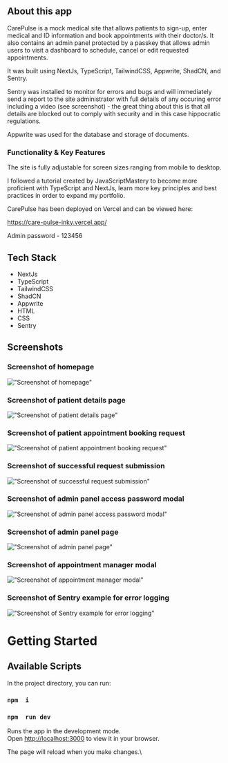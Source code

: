 ## About this app

CarePulse is a mock medical site that allows patients to sign-up, enter medical and ID information and book appointments with their doctor/s. It also contains an admin panel protected by a passkey that allows admin users to visit a dashboard to schedule, cancel or edit requested appointments.

It was built using NextJs, TypeScript, TailwindCSS, Appwrite, ShadCN, and Sentry.

Sentry was installed to monitor for errors and bugs and will immediately send a report to the site administrator with full details of any occuring error including a video (see screenshot) - the great thing about this is that all details are blocked out to comply with security and in this case hippocratic regulations.

Appwrite was used for the database and storage of documents.


### Functionality & Key Features

The site is fully adjustable for screen sizes ranging from mobile to desktop.

I followed a tutorial created by JavaScriptMastery to become more proficient with TypeScript and NextJs, learn more key principles and best practices in order to expand my portfolio.

CarePulse has been deployed on Vercel and can be viewed here:

https://care-pulse-inky.vercel.app/

Admin password - 123456

## Tech Stack

- NextJs
- TypeScript
- TailwindCSS
- ShadCN
- Appwrite
- HTML
- CSS
- Sentry

## Screenshots

### Screenshot of homepage
!["Screenshot of homepage"](https://github.com/will-frankland/care-pulse/blob/main/public/screenshots/carepulse-homepage.png?raw=true)

### Screenshot of patient details page
!["Screenshot of patient details page"](https://github.com/will-frankland/care-pulse/blob/main/public/screenshots/carepulse-details-page.png?raw=true)

### Screenshot of patient appointment booking request
!["Screenshot of patient appointment booking request"](https://github.com/will-frankland/care-pulse/blob/main/public/screenshots/new-apt-request.png?raw=true)

### Screenshot of successful request submission
!["Screenshot of successful request submission"](https://github.com/will-frankland/care-pulse/blob/main/public/screenshots/request-submission.png?raw=true)

### Screenshot of admin panel access password modal
!["Screenshot of admin panel access password modal"](https://github.com/will-frankland/care-pulse/blob/main/public/screenshots/admin-panel-access-token.png?raw=true)

### Screenshot of admin panel page
!["Screenshot of admin panel page"](https://github.com/will-frankland/care-pulse/blob/main/public/screenshots/admin-panel-home.png?raw=true)

### Screenshot of appointment manager modal
!["Screenshot of appointment manager modal"](https://github.com/will-frankland/care-pulse/blob/main/public/screenshots/appointment-manager.png?raw=true)

### Screenshot of Sentry example for error logging
!["Screenshot of Sentry example for error logging"](https://github.com/will-frankland/care-pulse/blob/main/public/screenshots/sentry-example-video.png?raw=true)


# Getting Started

## Available Scripts

In the project directory, you can run:

### `npm  i`
### `npm  run dev`

Runs the app in the development mode.\
Open [http://localhost:3000](http://localhost:3000) to view it in your browser.

The page will reload when you make changes.\